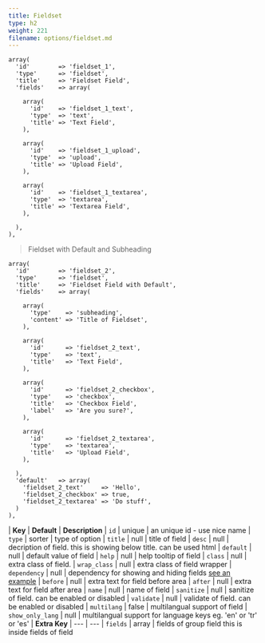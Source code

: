 ```yaml
---
title: Fieldset
type: h2
weight: 221
filename: options/fieldset.md
---
```


```php?start_inline=1
array(
  'id'        => 'fieldset_1',
  'type'      => 'fieldset',
  'title'     => 'Fieldset Field',
  'fields'    => array(

    array(
      'id'    => 'fieldset_1_text',
      'type'  => 'text',
      'title' => 'Text Field',
    ),

    array(
      'id'    => 'fieldset_1_upload',
      'type'  => 'upload',
      'title' => 'Upload Field',
    ),

    array(
      'id'    => 'fieldset_1_textarea',
      'type'  => 'textarea',
      'title' => 'Textarea Field',
    ),

  ),
),
```

> Fieldset with Default and Subheading

```php?start_inline=1
array(
  'id'        => 'fieldset_2',
  'type'      => 'fieldset',
  'title'     => 'Fieldset Field with Default',
  'fields'    => array(

    array(
      'type'    => 'subheading',
      'content' => 'Title of Fieldset',
    ),

    array(
      'id'      => 'fieldset_2_text',
      'type'    => 'text',
      'title'   => 'Text Field',
    ),

    array(
      'id'      => 'fieldset_2_checkbox',
      'type'    => 'checkbox',
      'title'   => 'Checkbox Field',
      'label'   => 'Are you sure?',
    ),

    array(
      'id'      => 'fieldset_2_textarea',
      'type'    => 'textarea',
      'title'   => 'Upload Field',
    ),

  ),
  'default'   => array(
    'fieldset_2_text'     => 'Hello',
    'fieldset_2_checkbox' => true,
    'fieldset_2_textarea' => 'Do stuff',
  )
),
```

| **Key**          | **Default** | **Description**
| `id`             | unique      | an unique id - use nice name
| `type`           | sorter      | type of option
| `title`          | null        | title of field
| `desc`           | null        | decription of field. this is showing below title. can be used html
| `default`        | null        | default value of field
| `help`           | null        | help tooltip of field
| `class`          | null        | extra class of field.
| `wrap_class`     | null        | extra class of field wrapper
| `dependency`     | null        | dependency for showing and hiding fields [see an example](#how-to-use-dependency)
| `before`         | null        | extra text for field before area
| `after`          | null        | extra text for field after area
| `name`           | null        | name of field
| `sanitize`       | null        | sanitize of field. can be enabled or disabled
| `validate`       | null        | validate of field. can be enabled or disabled
| `multilang`      | false       | multilangual support of field
| `show_only_lang` | null        | multilangual support for language keys eg. 'en' or 'tr' or 'es'
| **Extra Key**    | ---         | ---
| `fields`         | array       | fields of group field this is inside fields of field
